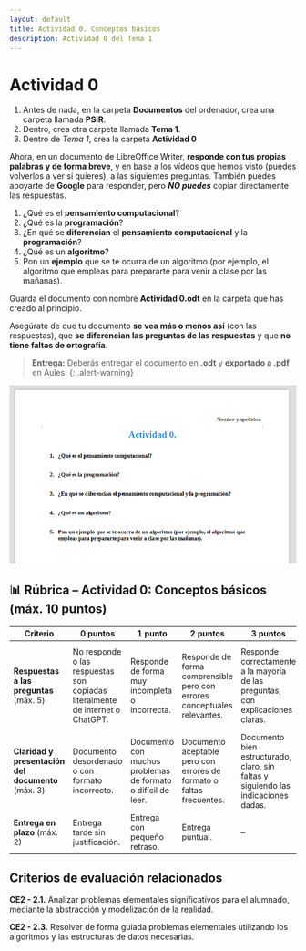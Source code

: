 ```yaml
---
layout: default
title: Actividad 0. Conceptos básicos
description: Actividad 0 del Tema 1
---
```


# Actividad 0

1. Antes de nada, en la carpeta **Documentos** del ordenador, crea una carpeta llamada **PSIR**.
2. Dentro, crea otra carpeta llamada **Tema 1**.
3. Dentro de _Tema 1_, crea la carpeta **Actividad 0**

Ahora, en un documento de LibreOffice Writer, **responde con tus propias palabras y de forma breve**, y en base a los vídeos que hemos visto (puedes volverlos a ver si quieres), a las siguientes preguntas. También puedes apoyarte de **Google** para responder, pero _**NO puedes**_ copiar directamente las respuestas.

1. ¿Qué es el **pensamiento computacional**?
2. ¿Qué es la **programación**?
3. ¿En qué se **diferencian** el **pensamiento computacional** y la **programación**?
4. ¿Qué es un **algoritmo**?
5. Pon un **ejemplo** que se te ocurra de un algoritmo (por ejemplo, el algoritmo que empleas para prepararte para venir a clase por las mañanas).

Guarda el documento con nombre **Actividad 0.odt** en la carpeta que has creado al principio.

Asegúrate de que tu documento **se vea más o menos así** (con las respuestas), que **se diferencian las preguntas de las respuestas** y que **no tiene faltas de ortografía**.

> **Entrega:** Deberás entregar el documento en **.odt** y **exportado a .pdf** en Aules.
{: .alert-warning}

![Resultado Act. 0](./preguntas_act0.png)

## 📊 Rúbrica – Actividad 0: Conceptos básicos (máx. 10 puntos)

| Criterio | 0 puntos | 1 punto | 2 puntos | 3 puntos | 4 puntos | 5 puntos |
|----------|----------|----------|----------|----------|----------|----------|
| **Respuestas a las preguntas** (máx. 5) | No responde o las respuestas son copiadas literalmente de internet o ChatGPT. | Responde de forma muy incompleta o incorrecta. | Responde de forma comprensible pero con errores conceptuales relevantes. | Responde correctamente a la mayoría de las preguntas, con explicaciones claras. | Responde a casi todas las preguntas con corrección y ejemplos adecuados. | Responde a todas las preguntas con claridad, corrección y ejemplos pertinentes y bien desarrollados. |
| **Claridad y presentación del documento** (máx. 3) | Documento desordenado o con formato incorrecto. | Documento con muchos problemas de formato o difícil de leer. | Documento aceptable pero con errores de formato o faltas frecuentes. | Documento bien estructurado, claro, sin faltas y siguiendo las indicaciones dadas. | – | – |
| **Entrega en plazo** (máx. 2) | Entrega tarde sin justificación. | Entrega con pequeño retraso. | Entrega puntual. | – | – | – |


## Criterios de evaluación relacionados

**CE2 - 2.1.** Analizar problemas elementales significativos para el alumnado, mediante la abstracción y modelización de la realidad.

**CE2 - 2.3.** Resolver de forma guiada problemas elementales utilizando los algoritmos y las estructuras de datos necesarias.